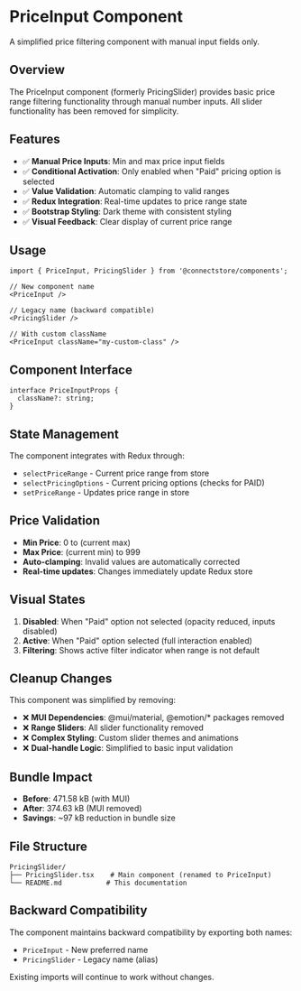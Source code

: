 # PriceInput Component

A simplified price filtering component with manual input fields only.

## Overview

The PriceInput component (formerly PricingSlider) provides basic price range filtering functionality through manual number inputs. All slider functionality has been removed for simplicity.

## Features

- ✅ **Manual Price Inputs**: Min and max price input fields
- ✅ **Conditional Activation**: Only enabled when "Paid" pricing option is selected
- ✅ **Value Validation**: Automatic clamping to valid ranges
- ✅ **Redux Integration**: Real-time updates to price range state
- ✅ **Bootstrap Styling**: Dark theme with consistent styling
- ✅ **Visual Feedback**: Clear display of current price range

## Usage

```tsx
import { PriceInput, PricingSlider } from '@connectstore/components';

// New component name
<PriceInput />

// Legacy name (backward compatible)
<PricingSlider />

// With custom className
<PriceInput className="my-custom-class" />
```

## Component Interface

```tsx
interface PriceInputProps {
  className?: string;
}
```

## State Management

The component integrates with Redux through:

- `selectPriceRange` - Current price range from store
- `selectPricingOptions` - Current pricing options (checks for PAID)
- `setPriceRange` - Updates price range in store

## Price Validation

- **Min Price**: 0 to (current max)
- **Max Price**: (current min) to 999
- **Auto-clamping**: Invalid values are automatically corrected
- **Real-time updates**: Changes immediately update Redux store

## Visual States

1. **Disabled**: When "Paid" option not selected (opacity reduced, inputs disabled)
2. **Active**: When "Paid" option selected (full interaction enabled)
3. **Filtering**: Shows active filter indicator when range is not default

## Cleanup Changes

This component was simplified by removing:

- ❌ **MUI Dependencies**: @mui/material, @emotion/\* packages removed
- ❌ **Range Sliders**: All slider functionality removed
- ❌ **Complex Styling**: Custom slider themes and animations
- ❌ **Dual-handle Logic**: Simplified to basic input validation

## Bundle Impact

- **Before**: 471.58 kB (with MUI)
- **After**: 374.63 kB (MUI removed)
- **Savings**: ~97 kB reduction in bundle size

## File Structure

```
PricingSlider/
├── PricingSlider.tsx    # Main component (renamed to PriceInput)
└── README.md           # This documentation
```

## Backward Compatibility

The component maintains backward compatibility by exporting both names:

- `PriceInput` - New preferred name
- `PricingSlider` - Legacy name (alias)

Existing imports will continue to work without changes.
